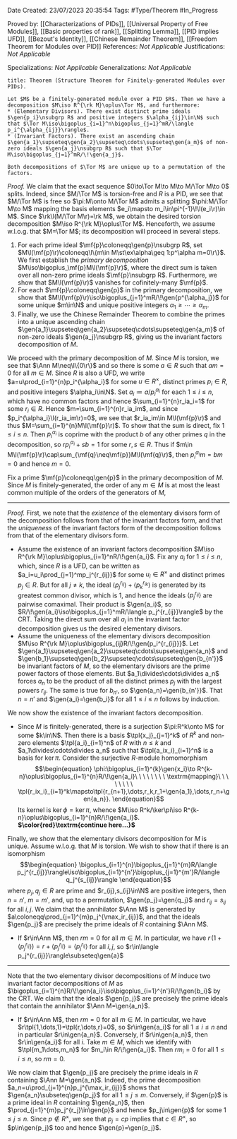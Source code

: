 <div class="topSpace"></div>

Date Created: 23/07/2023 20:35:54
Tags: #Type/Theorem #In_Progress

Proved by: [[Characterizations of PIDs]], [[Universal Property of Free Modules]], [[Basic properties of rank]], [[Splitting Lemma]], [[PID implies UFD]], [[Bezout's Identity]], [[Chinese Remainder Theorem]], [[Freedom Theorem for Modules over PID]]
References: <i>Not Applicable</i>
Justifications: <i>Not Applicable</i>

Specializations: <i>Not Applicable</i>
Generalizations: <i>Not Applicable</i>

``` ad-Theorem
title: Theorem (Structure Theorem for Finitely-generated Modules over PIDs).

Let $M$ be a finitely-generated module over a PID $R$. Then we have a decomposition $M\iso R^{\rk M}\oplus\Tor M$, and furthermore:
* (Elementary Divisors). There exist distinct prime ideals $\gen{p_i}\nsubgrp R$ and positive integers $\alpha_{ij}\in\N$ such that $\Tor M\iso\bigoplus_{i=1}^n\bigoplus_{j=1}^mR/\langle p_i^{\alpha_{ij}}\rangle$.
* (Invariant Factors). There exist an ascending chain $\gen{a_1}\supseteq\gen{a_2}\supseteq\cdots\supseteq\gen{a_m}$ of non-zero ideals $\gen{a_j}\nsubgrp R$ such that $\Tor M\iso\bigoplus_{j=1}^mR/\!\gen{a_j}$.

Both decompositions of $\Tor M$ are unique up to a permutation of the factors.

```

<i>Proof.</i> We claim that the exact sequence $0\to\Tor M\to M\to M/\Tor M\to 0$ splits. Indeed, since $M/\Tor M$ is torsion-free and $R$ is a PID, we see that $M/\Tor M$ is free so $\pi:M\onto M/\Tor M$ admits a splitting $\phi:M/\Tor M\to M$ mapping the basis elements $e_i\mapsto m_i\in\pi^{-1}\!\l(e_i\r)\in M$. Since $\rk\l(M/\Tor M\r)=\rk M$, we obtain the desired torsion decomposition $M\iso R^{\rk M}\oplus\Tor M$. Henceforth, we assume w.l.o.g. that $M=\Tor M$; its decomposition will proceed in several steps.
1. For each prime ideal $\mf{p}\coloneqq\gen{p}\nsubgrp R$, set $M\l(\mf{p}\r)\coloneqq\l\{m\in M\st\ex\alpha\geq 1:p^\alpha m=0\r\}$. We first establish the <i>primary decomposition</i> $M\iso\bigoplus_\mf{p}M\l(\mf{p}\r)$, where the direct sum is taken over all non-zero prime ideals $\mf{p}\nsubgrp R$. Furthermore, we show that $M\l(\mf{p}\r)$ vanishes for cofinitely-many $\mf{p}$.
2. For each $\mf{p}\coloneqq\gen{p}$ in the primary decomposition, we show that $M\l(\mf{p}\r)\iso\bigoplus_{j=1}^mR/\!\gen{p^{\alpha_j}}$ for some unique $m\in\N$ and unique positive integers $\alpha_1\geq\cdots\geq\alpha_m$.
3. Finally, we use the Chinese Remainder Theorem to combine the primes into a unique ascending chain $\gen{a_1}\supseteq\gen{a_2}\supseteq\cdots\supseteq\gen{a_m}$ of non-zero ideals $\gen{a_j}\nsubgrp R$, giving us the invariant factors decomposition of $M$.

We proceed with the primary decomposition of $M$. Since $M$ is torsion, we see that $\Ann M\neq\l\{0\r\}$ and so there is some $a\in R$ such that $am=0$ for all $m\in M$. Since $R$ is also a UFD, we write $a=u\prod_{i=1}^{n}p_i^{\alpha_i}$ for some $u\in R^\times$, distinct primes $p_i\in R$, and positive integers $\alpha_i\in\N$. Set $a_i\coloneqq a/p_i^{\alpha_i}$ for each $1\leq i\leq n$, which have no common factors and hence $\sum_{i=1}^{n}r_ia_i=1$ for some $r_i\in R$. Hence $m=\sum_{i=1}^{n}r_ia_im$, and since $p_i^{\alpha_i}\l(r_ia_im\r)=0$, we see that $r_ia_im\in M\l(\mf{p}\r)$ and thus $M=\sum_{i=1}^{n}M\l(\mf{p}\r)$. To show that the sum is direct, fix $1\leq i\leq n$. Then $p_i^{\alpha_i}$ is coprime with the product $b$ of any other primes $q$ in the decomposition, so $rp_i^{\alpha_i}+sb=1$ for some $r,s\in R$. Thus if $m\in M\l(\mf{p}\r)\cap\sum_{\mf{q}\neq\mf{p}}M\l(\mf{q}\r)$, then $p_i^{\alpha_i}m=bm=0$ and hence $m=0$.

Fix a prime $\mf{p}\coloneqq\gen{p}$ in the primary decomposition of $M$. Since $M$ is finitely-generated, the order of any $m\in M$ is at most the least common multiple of the orders of the generators of $M$, 

---

<i>Proof.</i> First, we note that the <i>existence</i> of the elementary divisors form of the decomposition follows from that of the invariant factors form, and that the <i>uniqueness</i> of the invariant factors form of the decomposition follows from that of the elementary divisors form.
* Assume the existence of an invariant factors decomposition $M\iso R^{\rk M}\oplus\bigoplus_{i=1}^nR/\!\gen{a_i}$. Fix any $a_i$ for $1\leq i\leq n$, which, since $R$ is a UFD, can be written as $a_i=u_i\prod_{j=1}^mp_j^{r_{ij}}$ for some $u_i\in R^\times$ and distinct primes $p_j\in R$. But for all $j\neq k$, the ideal $\langle p_j^{r_{ij}}\rangle+\langle p_k^{r_{ik}}\rangle$ is generated by its greatest common divisor, which is $1$, and hence the ideals $\langle p_j^{r_{ij}}\rangle$ are pairwise comaximal. Their product is $\gen{a_i}$, so $R/\!\gen{a_i}\iso\bigoplus_{j=1}^mR/\langle p_j^{r_{ij}}\rangle$ by the CRT. Taking the direct sum over all $a_i$ in the invariant factor decomposition gives us the desired elementary divisors.
* Assume the uniqueness of the elementary divisors decomposition $M\iso R^{\rk M}\oplus\bigoplus_{ij}R/\!\gen{p_i^{r_{ij}}}$. Let $\gen{a_1}\supseteq\gen{a_2}\supseteq\cdots\supseteq\gen{a_n}$ and $\gen{b_1}\supseteq\gen{b_2}\supseteq\cdots\supseteq\gen{b_{n'}}$ be invariant factors of $M$, so the elementary divisors are the prime power factors of those elements. But $a_1\divides\cdots\divides a_n$ forces $a_n$ to be the product of all the distinct primes $p_j$ with the largest powers $r_{ij}$. The same is true for $b_{n'}$, so $\gen{a_n}=\gen{b_{n'}}$. That $n=n'$ and $\gen{a_i}=\gen{b_i}$ for all $1\leq i\leq n$ follows by induction.

We now show the existence of the invariant factors decomposition.
* Since $M$ is finitely-generated, there is a surjection $\pi:R^k\onto M$ for some $k\in\N$. Then there is a basis $\tpl{x_j}_{j=1}^k$ of $R^k$ and non-zero elements $\tpl{a_i}_{i=1}^n$ of $R$ with $n\leq k$ and $a_1\divides\cdots\divides a_n$ such that $\tpl{a_ix_i}_{i=1}^n$ is a basis for $\ker\pi$. Consider the surjective $R$-module homomorphism
$$\begin{equation}
    \phi:\bigoplus_{i=1}^{k}\gen{x_i}\to R^{k-n}\oplus\bigoplus_{i=1}^{n}R/\!\gen{a_i}\ \ \ \ \ \ \ \ \textrm{mapping}\ \ \ \ \ \ \ \ \tpl{r_ix_i}_{i=1}^k\mapsto\tpl{r_{n+1},\dots,r_k,r_1+\gen{a_1},\dots,r_n+\gen{a_n}}.
\end{equation}$$
Its kernel is $\ker\phi=\ker\pi$, whence $M\iso R^k/\ker\pi\iso R^{k-n}\oplus\bigoplus_{i=1}^{n}R/\!\gen{a_i}$. <b>$\color{red}\textrm{continue here...}$</b>

Finally, we show that the elementary divisors decomposition for $M$ is unique. Assume w.l.o.g. that $M$ is torsion. We wish to show that if there is an isomorphism
$$\begin{equation}
    \bigoplus_{i=1}^{n}\bigoplus_{j=1}^{m}R/\langle p_j^{r_{ij}}\rangle\iso\bigoplus_{i=1}^{n'}\bigoplus_{j=1}^{m'}R/\langle q_j^{s_{ij}}\rangle
\end{equation}$$
where $p_j,q_j\in R$ are prime and $r_{ij},s_{ij}\in\N$ are positive integers, then $n=n'$, $m=m'$, and, up to a permutation, $\gen{p_j}=\gen{q_j}$ and $r_{ij}=s_{ij}$ for all $i,j$. We claim that the annihilator $\Ann M$ is generated by $a\coloneqq\prod_{j=1}^{m}p_j^{\max_ir_{ij}}$, and that the ideals $\gen{p_j}$ are precisely the prime ideals of $R$ containing $\Ann M$.
* If $r\in\Ann M$, then $rm=0$ for all $m\in M$. In particular, we have $r\,(1+\langle p_j^{r_{ij}}\rangle)=r+\langle p_j^{r_{ij}}\rangle=\langle p_j^{r_{ij}}\rangle$ for all $i,j$, so $r\in\langle p_j^{r_{ij}}\rangle\subseteq\gen{a}$

---

Note that the two elementary divisor decompositions of $M$ induce two invariant factor decompositions of $M$ as $\bigoplus_{i=1}^{n}R/\!\gen{a_i}\iso\bigoplus_{i=1}^{n'}R/\!\gen{b_i}$ by the CRT. We claim that the ideals $\gen{p_j}$ are precisely the prime ideals that contain the annihilator $\Ann M=\gen{a_n}$.
* If $r\in\Ann M$, then $rm=0$ for all $m\in M$. In particular, we have $r\tpl{1,\dots,1}=\tpl{r,\dots,r}=0$, so $r\in\gen{a_i}$ for all $1\leq i\leq n$ and in particular $r\in\gen{a_n}$. Conversely, if $r\in\gen{a_n}$, then $r\in\gen{a_i}$ for all $i$. Take $m\in M$, which we identify with $\tpl{m_1\dots,m_n}$ for $m_i\in R/\!\gen{a_i}$. Then $rm_i=0$ for all $1\leq i\leq n$, so $rm=0$.

We now claim that $\gen{p_j}$ are precisely the prime ideals in $R$ containing $\Ann M=\gen{a_n}$. Indeed, the prime decomposition $a_n=u\prod_{j=1}^{n}p_j^{\max_ir_{ij}}$ shows that $\gen{a_n}\subseteq\gen{p_j}$ for all $1\leq j\leq m$. Conversely, if $\gen{p}$ is a prime ideal in $R$ containing $\gen{a_n}$, then $\prod_{j=1}^{m}p_j^{r_j}\in\gen{p}$ and hence $p_j\in\gen{p}$ for some $1\leq j\leq n$. Since $p\not\in R^\times$, we see that $p_j=cp$ implies that $c\in R^\times$, so $p\in\gen{p_j}$ too and hence $\gen{p}=\gen{p_j}$.
